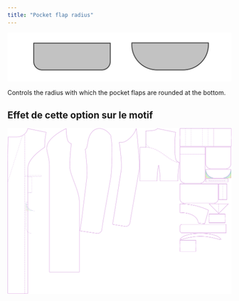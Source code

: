 ```yaml
---
title: "Pocket flap radius"
---
```


![Pocket flap radius](pocketflapradius.svg)

Controls the radius with which the pocket flaps are rounded at the bottom.

## Effet de cette option sur le motif

![Cette image montre l'effet de cette option en superposant plusieurs variantes qui ont une valeur différente pour cette option](carlita_pocketflapradius_sample.svg "Effet de cette option sur le modèle")
